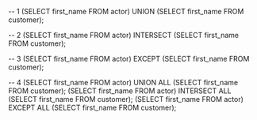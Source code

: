 -- 1
(SELECT first_name FROM actor) UNION  (SELECT first_name FROM customer);

-- 2
(SELECT first_name FROM actor) INTERSECT (SELECT first_name FROM customer);

-- 3
(SELECT first_name FROM actor) EXCEPT (SELECT first_name FROM customer);

-- 4
(SELECT first_name FROM actor) UNION ALL  (SELECT first_name FROM customer);
(SELECT first_name FROM actor) INTERSECT ALL  (SELECT first_name FROM customer);
(SELECT first_name FROM actor) EXCEPT ALL (SELECT first_name FROM customer);
